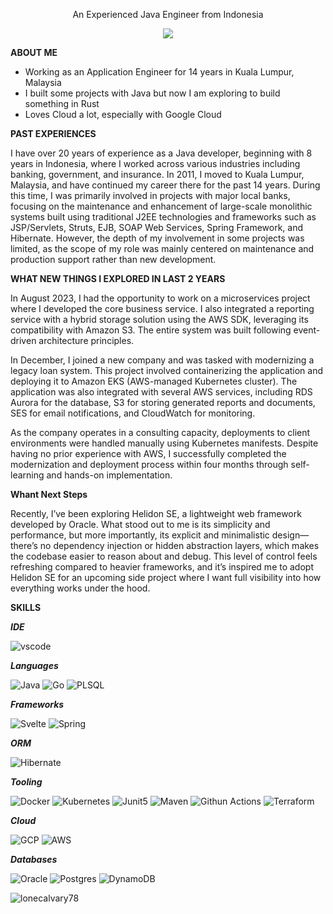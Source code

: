 
<p align='center'>
An Experienced Java Engineer from Indonesia
</p>

<p align='center'>
  <a href="https://www.linkedin.com/in/gunardy-sutanto/">
    <img src="https://img.shields.io/badge/linkedin-%230077B5.svg?&style=for-the-badge&logo=linkedin&logoColor=white" />
  </a>
</p>

**ABOUT ME**
 - Working as an Application Engineer for 14 years in Kuala Lumpur, Malaysia
 - I built some projects with Java but now I am exploring to build something in Rust
 - Loves Cloud a lot, especially with Google Cloud 


**PAST EXPERIENCES**

I have over 20 years of experience as a Java developer, beginning with 8 years in Indonesia, where I worked across various industries including banking, government, and insurance. In 2011, I moved to Kuala Lumpur, Malaysia, and have continued my career there for the past 14 years. During this time, I was primarily involved in projects with major local banks, focusing on the maintenance and enhancement of large-scale monolithic systems built using traditional J2EE technologies and frameworks such as JSP/Servlets, Struts, EJB, SOAP Web Services, Spring Framework, and Hibernate. However, the depth of my involvement in some projects was limited, as the scope of my role was mainly centered on maintenance and production support rather than new development.

**WHAT NEW THINGS I EXPLORED IN LAST 2 YEARS**

In August 2023, I had the opportunity to work on a microservices project where I developed the core business service. I also integrated a reporting service with a hybrid storage solution using the AWS SDK, leveraging its compatibility with Amazon S3. The entire system was built following event-driven architecture principles.

In December, I joined a new company and was tasked with modernizing a legacy loan system. This project involved containerizing the application and deploying it to Amazon EKS (AWS-managed Kubernetes cluster). The application was also integrated with several AWS services, including RDS Aurora for the database, S3 for storing generated reports and documents, SES for email notifications, and CloudWatch for monitoring.

As the company operates in a consulting capacity, deployments to client environments were handled manually using Kubernetes manifests. Despite having no prior experience with AWS, I successfully completed the modernization and deployment process within four months through self-learning and hands-on implementation.   

**Whant Next Steps**

Recently, I’ve been exploring Helidon SE, a lightweight web framework developed by Oracle. What stood out to me is its simplicity and performance, but more importantly, its explicit and minimalistic design—there’s no dependency injection or hidden abstraction layers, which makes the codebase easier to reason about and debug. This level of control feels refreshing compared to heavier frameworks, and it’s inspired me to adopt Helidon SE for an upcoming side project where I want full visibility into how everything works under the hood. 

**SKILLS**

***IDE***

![vscode](https://img.shields.io/badge/VSCode-0078D4?style=for-the-badge&logo=visual%20studio%20code&logoColor=white)

***Languages***

![Java](https://img.shields.io/badge/OpenJDK-ED8B00?style=for-the-badge&logo=openjdk&logoColor=white)
![Go](https://img.shields.io/badge/Go-00ADD8?style=for-the-badge&logo=go&logoColor=white)
![PLSQL](https://img.shields.io/badge/PLSQL-F80000?style=for-the-badge&logo=oracle&logoColor=black)


***Frameworks***

![Svelte](https://img.shields.io/badge/SvelteKit-FF3E00?style=for-the-badge&logo=Svelte&logoColor=white)
![Spring](https://img.shields.io/badge/Spring-6DB33F?style=for-the-badge&logo=spring&logoColor=white)

***ORM***

![Hibernate](https://img.shields.io/badge/Hibernate-59666C?style=for-the-badge&logo=Hibernate&logoColor=white)

***Tooling***

![Docker](https://img.shields.io/badge/Docker-2CA5E0?style=for-the-badge&logo=docker&logoColor=white)
![Kubernetes](https://img.shields.io/badge/kubernetes-326ce5.svg?&style=for-the-badge&logo=kubernetes&logoColor=white)
![Junit5](https://img.shields.io/badge/Junit5-25A162?style=for-the-badge&logo=junit5&logoColor=white)
![Maven](https://img.shields.io/badge/apache_maven-C71A36?style=for-the-badge&logo=apachemaven&logoColor=white)
![Githun Actions](https://img.shields.io/badge/GitHub_Actions-2088FF?style=for-the-badge&logo=github-actions&logoColor=white)
![Terraform](https://img.shields.io/badge/Terraform-7B42BC?style=for-the-badge&logo=terraform&logoColor=white)

***Cloud***

![GCP](https://img.shields.io/badge/Google_Cloud-4285F4?style=for-the-badge&logo=google-cloud&logoColor=white)
![AWS](https://img.shields.io/badge/Amazon_Web_Services-FF9900?style=for-the-badge&logo=amazonwebservices&logoColor=white)

***Databases***

![Oracle](https://img.shields.io/badge/Oracle-F80000?style=for-the-badge&logo=Oracle&logoColor=white)
![Postgres](https://img.shields.io/badge/PostgreSQL-316192?style=for-the-badge&logo=postgresql&logoColor=white)
![DynamoDB](https://img.shields.io/badge/Amazon%20DynamoDB-4053D6?style=for-the-badge&logo=Amazon%20DynamoDB&logoColor=white)

<img align="left" src="https://github-readme-stats.vercel.app/api/top-langs/?username=lonecalvary78&layout=compact" alt="lonecalvary78" />
